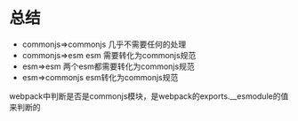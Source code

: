 ﻿# 总结

- commonjs=>commonjs 几乎不需要任何的处理
- commonjs=>esm esm 需要转化为commonjs规范
- esm=>esm 两个esm都需要转化为commonjs规范
- esm=>commonjs esm转化为commonjs规范

webpack中判断是否是commonjs模块，是webpack的exports.__esmodule的值来判断的
